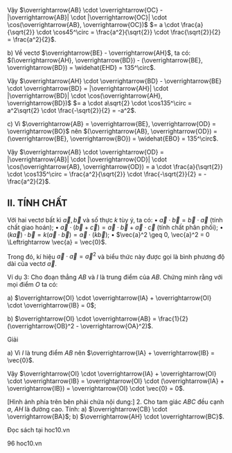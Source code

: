 Vậy $\overrightarrow{AB} \cdot \overrightarrow{OC} - |\overrightarrow{AB}| \cdot |\overrightarrow{OC}| \cdot \cos(\overrightarrow{AB}, \overrightarrow{OC})$
$= a \cdot \frac{a}{\sqrt{2}} \cdot \cos45^\circ = \frac{a^2}{\sqrt{2}} \cdot \frac{\sqrt{2}}{2} = \frac{a^2}{2}$.

b) Về vectơ $\overrightarrow{BE} - \overrightarrow{AH}$, ta có:
$(\overrightarrow{AH}, \overrightarrow{BD}) - (\overrightarrow{BE}, \overrightarrow{BD}) = \widehat{EHD} = 135^\circ$.

Vậy $\overrightarrow{AH} \cdot \overrightarrow{BD} - \overrightarrow{BE} \cdot \overrightarrow{BD} = |\overrightarrow{AH}| \cdot |\overrightarrow{BD}| \cdot \cos(\overrightarrow{AH}, \overrightarrow{BD})$
$= a \cdot a\sqrt{2} \cdot \cos135^\circ = a^2\sqrt{2} \cdot \frac{-\sqrt{2}}{2} = -a^2$.

c) Vì $\overrightarrow{AB} = \overrightarrow{BE}, \overrightarrow{OD} = \overrightarrow{BO}$ nên $(\overrightarrow{AB}, \overrightarrow{OD}) = (\overrightarrow{BE}, \overrightarrow{BO}) = \widehat{EBO} = 135^\circ$.

Vậy $\overrightarrow{AB} \cdot \overrightarrow{OD} = |\overrightarrow{AB}| \cdot |\overrightarrow{OD}| \cdot \cos(\overrightarrow{AB}, \overrightarrow{OD}) = a \cdot \frac{a}{\sqrt{2}} \cdot \cos135^\circ = \frac{a^2}{\sqrt{2}} \cdot \frac{-\sqrt{2}}{2} = -\frac{a^2}{2}$.

## II. TÍNH CHẤT

Với hai vectơ bất kì $\vec{a}, \vec{b}$ và số thực $k$ tùy ý, ta có:
• $\vec{a} \cdot \vec{b} = \vec{b} \cdot \vec{a}$ (tính chất giao hoán);
• $\vec{a} \cdot (\vec{b} + \vec{c}) = \vec{a} \cdot \vec{b} + \vec{a} \cdot \vec{c}$ (tính chất phân phối);
• $(k\vec{a}) \cdot \vec{b} = k(\vec{a} \cdot \vec{b}) = \vec{a} \cdot (k\vec{b})$;
• $\vec{a}^2 \geq 0, \vec{a}^2 = 0 \Leftrightarrow \vec{a} = \vec{0}$.

Trong đó, kí hiệu $\vec{a} \cdot \vec{a} = \vec{a}^2$ và biểu thức này được gọi là bình phương độ dài của vectơ $\vec{a}$.

Ví dụ 3: Cho đoạn thẳng $AB$ và $I$ là trung điểm của $AB$. Chứng minh rằng với mọi điểm $O$ ta có:

a) $\overrightarrow{OI} \cdot \overrightarrow{IA} + \overrightarrow{OI} \cdot \overrightarrow{IB} = 0$;

b) $\overrightarrow{OI} \cdot \overrightarrow{AB} = \frac{1}{2}(\overrightarrow{OB}^2 - \overrightarrow{OA}^2)$.

Giải

a) Vì $I$ là trung điểm $AB$ nên $\overrightarrow{IA} + \overrightarrow{IB} = \vec{0}$.

Vậy $\overrightarrow{OI} \cdot \overrightarrow{IA} + \overrightarrow{OI} \cdot \overrightarrow{IB} = \overrightarrow{OI} \cdot (\overrightarrow{IA} + \overrightarrow{IB}) = \overrightarrow{OI} \cdot \vec{0} = 0$.

[Hình ảnh phía trên bên phải chứa nội dung:]
2. Cho tam giác $ABC$ đều cạnh $a$, $AH$ là đường cao.
Tính:
a) $\overrightarrow{CB} \cdot \overrightarrow{BA}$;
b) $\overrightarrow{AH} \cdot \overrightarrow{BC}$.

Đọc sách tại hoc10.vn

96
hoc10.vn